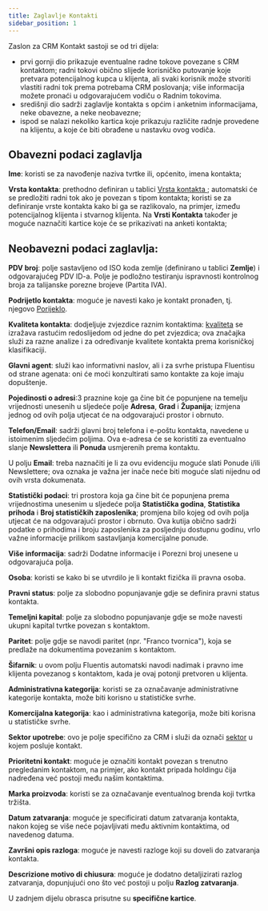 ```yaml
---
title: Zaglavlje Kontakti
sidebar_position: 1
---
```


Zaslon za CRM Kontakt sastoji se od tri dijela:     
- prvi gornji dio prikazuje eventualne radne tokove povezane s CRM kontaktom; radni tokovi obično slijede korisničko putovanje koje pretvara potencijalnog kupca u klijenta, ali svaki korisnik može stvoriti vlastiti radni tok prema potrebama CRM poslovanja; više informacija možete pronaći u odgovarajućem vodiču o Radnim tokovima.          
- središnji dio sadrži zaglavlje kontakta s općim i anketnim informacijama, neke obavezne, a neke neobavezne;   
- ispod se nalazi nekoliko kartica koje prikazuju različite radnje provedene na klijentu, a koje će biti obrađene u nastavku ovog vodiča.          

## Obavezni podaci zaglavlja

**Ime**: koristi se za navođenje naziva tvrtke ili, općenito, imena kontakta;      

**Vrsta kontakta**: prethodno definiran u tablici [Vrsta kontakta ](/docs/configurations/tables/crm/contacts/contact-type); automatski će se predložiti radni tok ako je povezan s tipom kontakta; koristi se za definiranje vrste kontakta kako bi ga se razlikovalo, na primjer, između potencijalnog klijenta i stvarnog klijenta. Na **Vrsti Kontakta** također je moguće naznačiti kartice koje će se prikazivati na anketi kontakta;      

## Neobavezni podaci zaglavlja:

**PDV broj**: polje sastavljeno od ISO koda zemlje (definirano u tablici **Zemlje**) i odgovarajućeg PDV ID-a. Polje je podložno testiranju ispravnosti kontrolnog broja za talijanske porezne brojeve (Partita IVA). 

**Podrijetlo kontakta**: moguće je navesti kako je kontakt pronađen, tj. njegovo [Porijeklo](/docs/configurations/tables/crm/contacts/contact-origin).    

**Kvaliteta kontakta**: dodjeljuje zvjezdice raznim kontaktima: [kvaliteta](/docs/configurations/tables/crm/contacts/contact-quality) se izražava rastućim redoslijedom od jedne do pet zvjezdica; ova značajka služi za razne analize i za određivanje kvalitete kontakta prema korisničkoj klasifikaciji.       

**Glavni agent**: služi kao informativni naslov, ali i za svrhe pristupa Fluentisu od strane agenata: oni će moći konzultirati samo kontakte za koje imaju dopuštenje.       

**Pojedinosti o adresi**:3 praznine koje ga čine bit će popunjene na temelju vrijednosti unesenih u sljedeće polje **Adresa**, **Grad** i **Županija**; izmjena jednog od ovih polja utjecat će na odgovarajući prostor i obrnuto.

**Telefon/Email**: sadrži glavni broj telefona i e-poštu kontakta, navedene u istoimenim sljedećim poljima. Ova e-adresa će se koristiti za eventualno slanje **Newslettera** ili **Ponuda** usmjerenih prema kontaktu.     

U polju **Email**: treba naznačiti je li za ovu evidenciju moguće slati Ponude i/ili Newslettere; ova oznaka je važna jer inače neće biti moguće slati nijednu od ovih vrsta dokumenata.     

**Statistički podaci**: tri prostora koja ga čine bit će popunjena prema vrijednostima unesenim u sljedeće polja **Statistička godina**, **Statistika prihoda** i **Broj statističkih zaposlenika**; promjena bilo kojeg od ovih polja utjecat će na odgovarajući prostor i obrnuto. Ova kutija obično sadrži podatke o prihodima i broju zaposlenika za posljednju dostupnu godinu, vrlo važne informacije prilikom sastavljanja komercijalne ponude.   

**Više informacija**: sadrži Dodatne informacije i Porezni broj unesene u odgovarajuća polja.    

**Osoba**: koristi se kako bi se utvrdilo je li kontakt fizička ili pravna osoba.   

**Pravni status**: polje za slobodno popunjavanje gdje se definira pravni status kontakta.    

**Temeljni kapital**: polje za slobodno popunjavanje gdje se može navesti ukupni kapital tvrtke povezan s kontaktom.

**Paritet**: polje gdje se navodi paritet (npr. "Franco tvornica"), koja se predlaže na dokumentima povezanim s kontaktom.

**Šifarnik**: u ovom polju Fluentis automatski navodi nadimak i pravno ime klijenta povezanog s kontaktom, kada je ovaj potonji pretvoren u klijenta.    

**Administrativna kategorija**: koristi se za označavanje administrativne kategorije kontakta, može biti korisno u statističke svrhe.    

**Komercijalna kategorija**: kao i administrativna kategorija, može biti korisna u statističke svrhe.   

**Sektor upotrebe**: ovo je polje specifično za CRM i služi da označi [sektor](/docs/configurations/tables/crm/contacts/sector-use) u kojem posluje kontakt.     

**Prioritetni kontakt**: moguće je označiti kontakt povezan s trenutno pregledanim kontaktom, na primjer, ako kontakt pripada holdingu čija nadređena već postoji među našim kontaktima.    

**Marka proizvoda**: koristi se za označavanje eventualnog brenda koji tvrtka tržišta.     

**Datum zatvaranja**: moguće je specificirati datum zatvaranja kontakta, nakon kojeg se više neće pojavljivati među aktivnim kontaktima, od navedenog datuma.         

**Završni opis razloga**: moguće je navesti razloge koji su doveli do zatvaranja kontakta.  

**Descrizione motivo di chiusura**: moguće je dodatno detaljizirati razlog zatvaranja, dopunjujući ono što već postoji u polju **Razlog zatvaranja**.

U zadnjem dijelu obrasca prisutne su **specifične kartice**.     